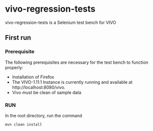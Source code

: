 # vivo-regression-tests
vivo-regression-tests is a Selenium test bench for VIVO

## First run

### Prerequisite

The following prerequisites are necessary for the test bench to function properly:

- Installation of Firefox
- The VIVO-1.11.1 Instance is currently running and available at http://localhost:8080/vivo.
- Vivo must be clean of sample data

### RUN

In the root directory, run the command

```
mvn clean install
```

